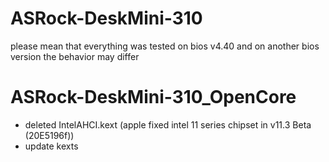 # ASRock-DeskMini-310

please mean that everything was tested on bios v4.40 and on another bios version the behavior may differ
# ASRock-DeskMini-310_OpenCore
- deleted IntelAHCI.kext (apple fixed intel 11 series chipset in v11.3 Beta (20E5196f))
- update kexts 
